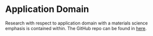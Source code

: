 # Application Domain

Research with respect to application domain with a materials science emphasis is contained within. The GitHub repo can be found in [here](https://github.com/leschultz/application_domain.git).
